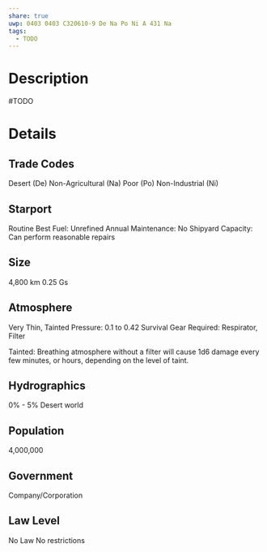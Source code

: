 ```yaml
---
share: true
uwp: 0403 0403 C320610-9 De Na Po Ni A 431 Na
tags:
  - TODO
---
```



# Description
#TODO 

# Details
## Trade Codes
Desert (De)
Non-Agricultural (Na)
Poor (Po)
Non-Industrial (Ni)

## Starport
Routine
Best Fuel: Unrefined
Annual Maintenance: No
Shipyard Capacity: Can perform reasonable repairs

## Size
4,800 km
0.25 Gs

## Atmosphere
Very Thin, Tainted
Pressure: 0.1 to 0.42
Survival Gear Required: Respirator, Filter

Tainted: Breathing atmosphere without a filter will cause 1d6 damage every few minutes, or hours, depending on the level of taint.

## Hydrographics
0% - 5%
Desert world

## Population
4,000,000

## Government
Company/Corporation

## Law Level
No Law
No restrictions

